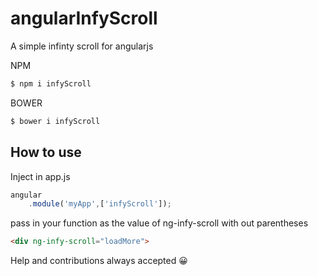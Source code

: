# angularInfyScroll
A simple infinty scroll for angularjs

NPM
```bash
$ npm i infyScroll
```
BOWER

```bash
$ bower i infyScroll
```

## How to use
Inject in app.js 
```js
angular
    .module('myApp',['infyScroll']);
```
pass in your function as the value of ng-infy-scroll with out parentheses

```html
<div ng-infy-scroll="loadMore">
```

Help and contributions always accepted 😀